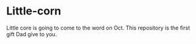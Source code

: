 # Little-corn
Little core is going to come to the word on Oct. This repository is the first gift Dad give to you.

